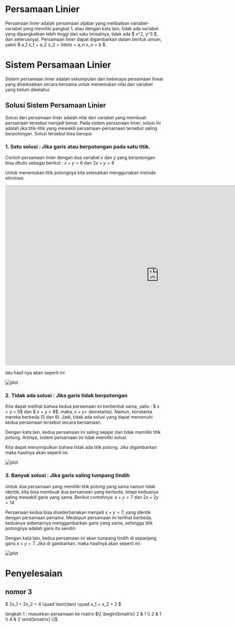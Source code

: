 # Persamaan Linier
Persamaan linier adalah persamaan aljabar yang melibatkan variabel-variabel yang memiliki pangkat 1, atau dengan kata lain, tidak ada variabel yang dipangkatkan lebih tinggi dari satu (misalnya, tidak ada $ x^2, y^3 $, dan seterusnya). Persamaan linier dapat digambarkan dalam bentuk umum, yakni $ a_1 x_1 + a_2 x_2 + \ldots + a_n x_n = b $.

# Sistem Persamaan Linier

Sistem persamaan linier adalah sekumpulan dari beberapa persamaan linear yang diselesaikan secara bersama untuk menemukan nilai dan variabel yang belum diketahui

## Solusi Sistem Persamaan Linier
Solusi dari persamaan linier adalah nilai dari variabel yang membuat persamaan tersebut menjadi benar. Pada sistem persamaan linier, solusi ini adalah jika titik-titik yang mewakili persamaan-persamaan tersebut saling berpotongan. Solusi tersebut bisa berupa:

### 1. Satu solusi : Jika garis atau berpotongan pada satu titik.


Contoh persamaan linier dengan dua variabel $x$ dan $y$ yang berpotongan bisa ditulis sebagai berikut : $x + y = 6$ dan $2x + y = 8$

Untuk menemukan titik potongnya kita selesaikan menggunakan metode eliminasi.

<iframe scrolling="no" title="Simultaneous Equations:Elimination" src="https://www.geogebra.org/material/iframe/id/MXa3HKy3/width/977/height/574/border/888888/sfsb/true/smb/false/stb/false/stbh/false/ai/false/asb/false/sri/true/rc/false/ld/false/sdz/true/ctl/false" width="977px" height="574px" style="border:0px;"> </iframe>

lalu hasil nya akan seperti ini

![plot](1solusi.png) 

### 2. Tidak ada solusi : Jika garis tidak berpotongan

Kita dapat melihat bahwa kedua persamaan ini berbentuk sama, yaitu :
$ x + y = 5$ dan $ x + y = 8$.
maka, $x + y =$ (konstanta). Namun, konstanta mereka berbeda (5 dan 8). Jadi, tidak ada solusi yang dapat memenuhi kedua persamaan tersebut secara bersamaan.

Dengan kata lain, kedua persamaan ini saling sejajar dan tidak memiliki titik potong. Artinya, sistem persamaan ini tidak memiliki solusi.

Kita dapat menyimpulkan bahwa tidak ada titik potong. Jika digambarkan maka hasilnya akan seperti ini.

![plot](2solusi.png) 

### 3. Banyak solusi : Jika garis saling tumpang tindih

Untuk dua persamaan yang memiliki titik potong yang sama namun tidak identik, kita bisa membuat dua persamaan yang berbeda, tetapi keduanya saling mewakili garis yang sama. Berikut contohnya: 
$x + y = 7$ dan $2x + 2y = 14$

Persamaan kedua bisa disederhanakan menjadi $x + y = 7$, yang identik dengan persamaan pertama. Meskipun persamaan ini terlihat berbeda, keduanya sebenarnya menggambarkan garis yang sama, sehingga titik potongnya adalah garis itu sendiri.

Dengan kata lain, kedua persamaan ini akan tumpang tindih di sepanjang garis $x + y = 7$. Jika di gambarkan, maka hasilnya akan seperti ini.

![plot](3solusi.png) 

# Penyelesaian
## nomor 3

$
2x_1 + 2x_2 = 4 \quad \text{dan} \quad x_1 + x_2 = 2
$
 
langkah 1 : masukkan persamaan ke matrix
$\[
\begin{bmatrix}
2 & 1 \\
2 & 1 \\
4 & 2
\end{bmatrix}
\]$